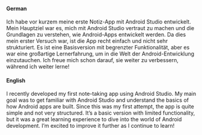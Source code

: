 #### German

Ich habe vor kurzem meine erste Notiz-App mit Android Studio entwickelt. 
Mein Hauptziel war es, mich mit Android Studio vertraut zu machen und die Grundlagen zu verstehen, 
wie Android-Apps entwickelt werden. Da dies mein erster Versuch war, ist die App recht einfach und nicht sehr strukturiert. 
Es ist eine Basisversion mit begrenzter Funktionalität, aber es war eine großartige Lernerfahrung, 
um in die Welt der Android-Entwicklung einzutauchen. 
Ich freue mich schon darauf, sie weiter zu verbessern, während ich weiter lerne!


#### English

I recently developed my first note-taking app using Android Studio. 
My main goal was to get familiar with Android Studio and understand the basics of how Android apps are built. 
Since this was my first attempt, the app is quite simple and not very structured. 
It’s a basic version with limited functionality, but it was a great learning experience 
to dive into the world of Android development. 
I’m excited to improve it further as I continue to learn!

